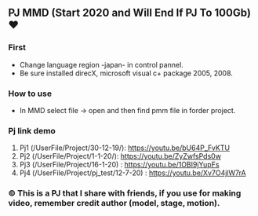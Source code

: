 ## PJ MMD (Start 2020 and Will End If PJ To 100Gb) :heart:
### First
- Change language region -japan- in control pannel.
- Be sure installed direcX, microsoft visual c+ package 2005, 2008.

### How to use
- In MMD select file -> open and then find pmm file in forder project.

### Pj link demo
1. Pj1 (/UserFile/Project/30-12-19/): https://youtu.be/bU64P_FvKTU
2. Pj2 (/UserFile/Project/1-1-20/): https://youtu.be/ZyZwfsPds0w
3. Pj3 (/UserFile/Project/16-1-20) : https://youtu.be/1OBI9jYupFs
4. Pj4 (/UserFile/Project/pj_test/12-7-20) : https://youtu.be/Xv7O4jlW7rA

### :copyright: This is a PJ that I share with friends, if you use for making video, remember credit author (model, stage, motion).
